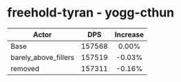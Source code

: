 # freehold-tyran - yogg-cthun
| Actor | DPS | Increase |
|---|:---:|:---:|
|Base|157568|0.00%|
|barely_above_fillers|157519|-0.03%|
|removed|157311|-0.16%|
